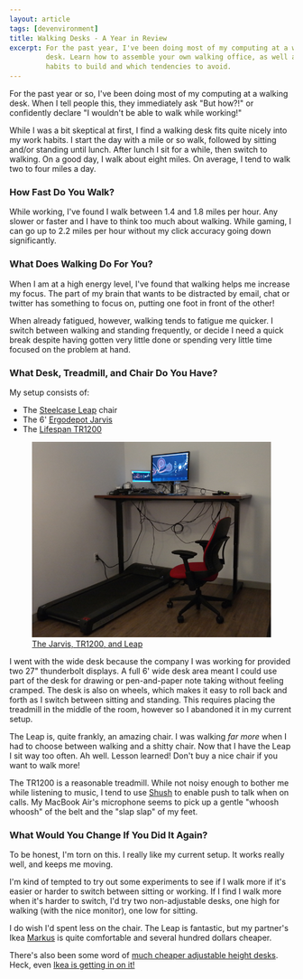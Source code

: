 ```yaml
---
layout: article
tags: [devenvironment]
title: Walking Desks - A Year in Review
excerpt: For the past year, I've been doing most of my computing at a walking
         desk. Learn how to assemble your own walking office, as well as what 
         habits to build and which tendencies to avoid.
---
```

For the past year or so, I've been doing most of my computing at a walking
desk. When I tell people this, they immediately ask "But how?!" or confidently
declare "I wouldn't be able to walk while working!"

While I was a bit skeptical at first, I find a walking desk fits quite nicely
into my work habits. I start the day with a mile or so walk, followed by
sitting and/or standing until lunch. After lunch I sit for a while, then switch
to walking. On a good day, I walk about eight miles. On average, I tend to walk
two to four miles a day.

### How Fast Do You Walk?

While working, I've found I walk between 1.4 and 1.8 miles per hour. Any slower
or faster and I have to think too much about walking. While gaming, I can go up
to 2.2 miles per hour without my click accuracy going down significantly.

### What Does Walking Do For You?

When I am at a high energy level, I've found that walking helps me increase
my focus. The part of my brain that wants to be distracted by email, chat or
twitter has something to focus on, putting one foot in front of the other!

When already fatigued, however, walking tends to fatigue me quicker. I
switch between walking and standing frequently, or decide I need a quick break
despite having gotten very little done or spending very little time focused
on the problem at hand.

### What Desk, Treadmill, and Chair Do You Have?

My setup consists of:

* The <a href="http://www.steelcase.com/en/products/category/seating/task/leap/pages/overview.aspx">Steelcase Leap</a> chair</li>
* The 6' <a href="http://www.ergodepot.com/Jarvis_Desk_p/jrv.htm">Ergodepot Jarvis</a></li>
* The <a href="http://www.lifespanfitness.com/tr1200-dt3-under-desk-treadmill">Lifespan TR1200</a></li></li>

<figure>
  <a href="{{ 'images/standing-desk-with-treadmill-and-chair.jpg' | asset_path }}">
    <img alt="Standing desk with treadmill and chair"
         src="/assets/images/standing-desk-with-treadmill-and-chair.jpg" />
    <figcaption>The Jarvis, TR1200, and Leap</figcaption>
  </a>
</figure>


I went with the wide desk because the company I was working for
provided two 27" thunderbolt displays. A full 6' wide desk area meant I could
use part of the desk for drawing or pen-and-paper note taking without feeling
cramped. The desk is also on wheels, which makes it easy to roll back and forth
as I switch between sitting and standing. This requires placing the treadmill
in the middle of the room, however so I abandoned it in my current setup.

The Leap is, quite frankly, an amazing chair. I was walking *far more* when
I had to choose between walking and a shitty chair. Now that I have the Leap I
sit way too often. Ah well. Lesson learned! Don't buy a nice chair if you want to walk more!

The TR1200 is a reasonable treadmill. While not noisy enough to bother me while listening to music, 
I tend to use [Shush](http://mizage.com/shush/) to enable push to
talk when on calls. My MacBook Air's microphone seems to pick up a gentle
"whoosh whoosh" of the belt and the "slap slap" of my feet.


### What Would You Change If You Did It Again?

To be honest, I'm torn on this. I really like my current setup. It works
really well, and keeps me moving.

I'm kind of tempted to try out some experiments to see if I walk more if
it's easier or harder to switch between sitting or working. If I find I walk
more when it's harder to switch, I'd try two non-adjustable desks, one high for
walking (with the nice monitor), one low for sitting.

I do wish I'd spent less on the chair. The Leap is fantastic, but my partner's
Ikea [Markus](http://www.ikea.com/us/en/catalog/products/00103102/) is quite
comfortable and several hundred dollars cheaper.

There's also been some word of [much cheaper adjustable height
desks](http://standdesk.co/products/stand-desk). Heck, even [Ikea is getting in
on it!](http://www.wired.com/2014/11/ikea-bekant-desk/)

